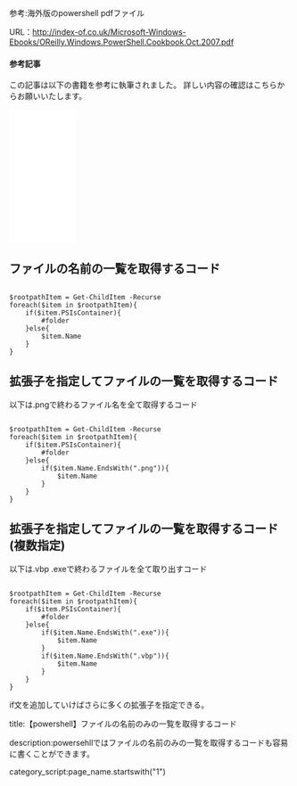 
参考:海外版のpowershell pdfファイル

URL：http://index-of.co.uk/Microsoft-Windows-Ebooks/OReilly.Windows.PowerShell.Cookbook.Oct.2007.pdf

#### 参考記事

この記事は以下の書籍を参考に執筆されました。
詳しい内容の確認はこちらからお願いいたします。

<iframe sandbox="allow-popups allow-scripts allow-modals allow-forms allow-same-origin" style="width:120px;height:240px;" marginwidth="0" marginheight="0" scrolling="no" frameborder="0" src="//rcm-fe.amazon-adsystem.com/e/cm?lt1=_blank&bc1=000000&IS2=1&bg1=FFFFFF&fc1=000000&lc1=0000FF&t=oreilly10book-22&language=ja_JP&o=9&p=8&l=as4&m=amazon&f=ifr&ref=as_ss_li_til&asins=4873113822&linkId=3998987cf4c97963a20e5ceb58e41198"></iframe>





##  ファイルの名前の一覧を取得するコード

<pre><code>
$rootpathItem = Get-ChildItem -Recurse
foreach($item in $rootpathItem){
    if($item.PSIsContainer){
        #folder
    }else{
        $item.Name
    }
}
</code></pre>


##  拡張子を指定してファイルの一覧を取得するコード

以下は.pngで終わるファイル名を全て取得するコード

<pre><code>
$rootpathItem = Get-ChildItem -Recurse
foreach($item in $rootpathItem){
    if($item.PSIsContainer){
        #folder
    }else{
        if($item.Name.EndsWith(".png")){
            $item.Name
        }
    }
}
</code></pre>


##  拡張子を指定してファイルの一覧を取得するコード(複数指定)

以下は.vbp .exeで終わるファイルを全て取り出すコード

<pre><code>
$rootpathItem = Get-ChildItem -Recurse
foreach($item in $rootpathItem){
    if($item.PSIsContainer){
        #folder
    }else{
        if($item.Name.EndsWith(".exe")){
            $item.Name
        }
        if($item.Name.EndsWith(".vbp")){
            $item.Name
        }
    }
}
</code></pre>

if文を追加していけばさらに多くの拡張子を指定できる。






title:【powershell】ファイルの名前のみの一覧を取得するコード

description:powersehllではファイルの名前のみの一覧を取得するコードも容易に書くことができます。

category_script:page_name.startswith("1")


